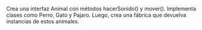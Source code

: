 Crea una interfaz Animal con métodos hacerSonido() y mover(). Implementa clases como Perro, Gato y Pajaro. Luego, crea una fábrica que devuelva instancias de estos animales.